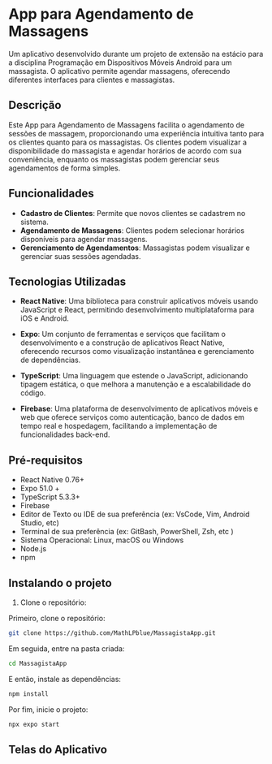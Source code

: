 # App para Agendamento de Massagens

Um aplicativo desenvolvido durante um projeto de extensão na estácio para a disciplina Programação em Dispositivos Móveis Android para um massagista. O aplicativo permite agendar massagens, oferecendo diferentes interfaces para clientes e massagistas.

## Descrição

Este App para Agendamento de Massagens facilita o agendamento de sessões de massagem, proporcionando uma experiência intuitiva tanto para os clientes quanto para os massagistas. Os clientes podem visualizar a disponibilidade do massagista e agendar horários de acordo com sua conveniência, enquanto os massagistas podem gerenciar seus agendamentos de forma simples.

## Funcionalidades

- **Cadastro de Clientes**: Permite que novos clientes se cadastrem no sistema.
- **Agendamento de Massagens**: Clientes podem selecionar horários disponíveis para agendar massagens.
- **Gerenciamento de Agendamentos**: Massagistas podem visualizar e gerenciar suas sessões agendadas.

## Tecnologias Utilizadas

- **React Native**: Uma biblioteca para construir aplicativos móveis usando JavaScript e React, permitindo desenvolvimento multiplataforma para iOS e Android.

- **Expo**: Um conjunto de ferramentas e serviços que facilitam o desenvolvimento e a construção de aplicativos React Native, oferecendo recursos como visualização instantânea e gerenciamento de dependências.

- **TypeScript**: Uma linguagem que estende o JavaScript, adicionando tipagem estática, o que melhora a manutenção e a escalabilidade do código.

- **Firebase**: Uma plataforma de desenvolvimento de aplicativos móveis e web que oferece serviços como autenticação, banco de dados em tempo real e hospedagem, facilitando a implementação de funcionalidades back-end.

## Pré-requisitos

- React Native 0.76+
- Expo 51.0 +
- TypeScript 5.3.3+
- Firebase
- Editor de Texto ou IDE de sua preferência (ex: VsCode, Vim, Android Studio, etc)
- Terminal de sua preferência (ex: GitBash, PowerShell, Zsh, etc )
- Sistema Operacional: Linux, macOS ou Windows
- Node.js
- npm

## Instalando o projeto
1. Clone o repositório:

Primeiro, clone o repositório:
```bash
git clone https://github.com/MathLPblue/MassagistaApp.git
```
Em seguida, entre na pasta criada:
```bash
cd MassagistaApp
```
E então, instale as dependências:
```bash
npm install
```
Por fim, inicie o projeto:
```bash
npx expo start
```

## Telas do Aplicativo
